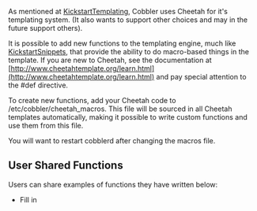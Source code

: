 As mentioned at [KickstartTemplating](/cobbler/wiki/KickstartTemplating), Cobbler
uses Cheetah for it's templating system.  (It also wants to support other choices
and may in the future support others).

It is possible to add new functions to the templating engine, much
like [KickstartSnippets](/cobbler/wiki/KickstartSnippets), that
provide the ability to do macro-based things in the template. If
you are new to Cheetah, see the documentation at
[http://www.cheetahtemplate.org/learn.html](http://www.cheetahtemplate.org/learn.html)
and pay special attention to the \#def directive.

To create new functions, add your Cheetah code to
/etc/cobbler/cheetah\_macros. This file will be sourced in all
Cheetah templates automatically, making it possible to write custom
functions and use them from this file.

You will want to restart cobblerd after changing the macros file.

## User Shared Functions

Users can share examples of functions they have written below:

-   Fill in

